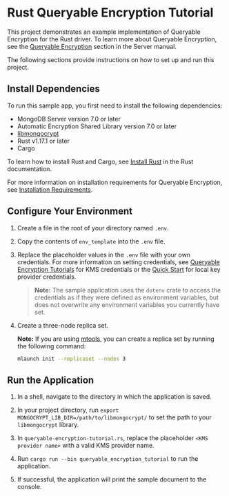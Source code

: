 # Rust Queryable Encryption Tutorial

This project demonstrates an example implementation of Queryable Encryption
for the Rust driver. To learn more about Queryable Encryption, see the
[Queryable Encryption](https://www.mongodb.com/docs/manual/core/queryable-encryption/quick-start/)
section in the Server manual.

The following sections provide instructions on how to set up and run this project.

## Install Dependencies

To run this sample app, you first need to install the following
dependencies:

- MongoDB Server version 7.0 or later
- Automatic Encryption Shared Library version 7.0 or later
- [libmongocrypt](https://www.mongodb.com/docs/manual/core/queryable-encryption/reference/libmongocrypt/)
- Rust v1.17.1 or later
- Cargo

To learn how to install Rust and Cargo, see [Install Rust](https://www.rust-lang.org/tools/install)
in the Rust documentation.

For more information on installation requirements for Queryable Encryption,
see [Installation Requirements](https://www.mongodb.com/docs/manual/core/queryable-encryption/install/#std-label-qe-install).

## Configure Your Environment

1. Create a file in the root of your directory named `.env`.

1. Copy the contents of `env_template` into the `.env` file.

1. Replace the placeholder values in the `.env` file with your own credentials.
   For more information on setting credentials, see
   [Queryable Encryption Tutorials](https://www.mongodb.com/docs/manual/core/queryable-encryption/tutorials/)
   for KMS credentials or the
   [Quick Start](https://www.mongodb.com/docs/manual/core/queryable-encryption/quick-start/)
   for local key provider credentials.

   > **Note:** The sample application uses the `dotenv` crate to access
   > the credentials as if they were defined as environment variables, but
   > does not overwrite any environment variables you currently have set.

1. Create a three-node replica set.

   **Note:** If you are using [mtools](https://github.com/rueckstiess/mtools),
   you can create a replica set by running the following command:

   ```sh
   mlaunch init --replicaset --nodes 3
   ```

## Run the Application

1. In a shell, navigate to the directory in which the application
   is saved.

1. In your project directory, run `export MONGOCRYPT_LIB_DIR=/path/to/libmongocrypt/`
   to set the path to your `libmongocrypt` library.

1. In `queryable-encryption-tutorial.rs`, replace the placeholder `<KMS
   provider name>` with a valid KMS provider name.

1. Run `cargo run --bin queryable_encryption_tutorial` to run the application.

1. If successful, the application will print the sample document to the console.
